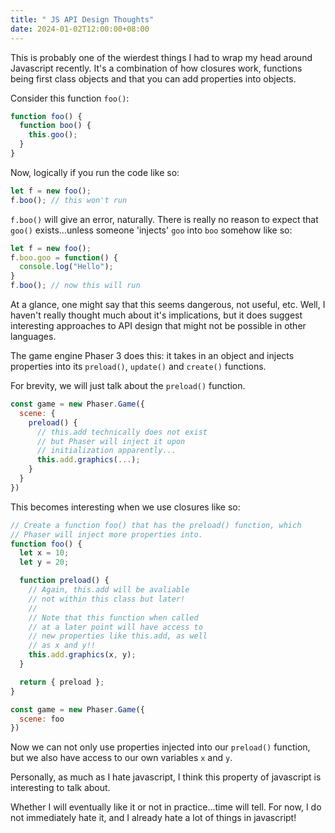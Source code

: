 ```yaml
---
title: " JS API Design Thoughts"
date: 2024-01-02T12:00:00+08:00
---
```


This is probably one of the wierdest things I had to wrap my head around Javascript recently. 
It's a combination of how closures work, functions being first class objects and that you can add properties into objects.

<!--more-->

Consider this function `foo()`:

```js
function foo() {
  function boo() {
    this.goo();
  }
}
```

Now, logically if you run the code like so:

```js
let f = new foo();
f.boo(); // this won't run
```

`f.boo()` will give an error, naturally. 
There is really no reason to expect that `goo()` exists...unless someone 'injects' `goo` into `boo` somehow like so:

```js
let f = new foo();
f.boo.goo = function() {
  console.log("Hello");
}
f.boo(); // now this will run
```

At a glance, one might say that this seems dangerous, not useful, etc. 
Well, I haven't really thought much about it's implications, but it does suggest interesting approaches to API design that might not be possible in other languages.

The game engine Phaser 3 does this: it takes in an object and injects properties into its `preload()`, `update()` and `create()` functions.

For brevity, we will just talk about the `preload()` function.

```js
const game = new Phaser.Game({
  scene: { 
    preload() {
      // this.add technically does not exist
      // but Phaser will inject it upon 
      // initialization apparently...
      this.add.graphics(...); 
    }
  } 
})
```

This becomes interesting when we use closures like so:

```js
// Create a function foo() that has the preload() function, which
// Phaser will inject more properties into.
function foo() {
  let x = 10;
  let y = 20;

  function preload() {
    // Again, this.add will be avaliable
    // not within this class but later!
    //
    // Note that this function when called
    // at a later point will have access to
    // new properties like this.add, as well 
    // as x and y!!
    this.add.graphics(x, y);
  }

  return { preload };
}

const game = new Phaser.Game({
  scene: foo
})
```

Now we can not only use properties injected into our `preload()` function,
but we also have access to our own variables `x` and `y`.

Personally, as much as I hate javascript, I think this property of javascript is interesting to talk about. 

Whether I will eventually like it or not in practice...time will tell. 
For now, I do not immediately hate it, and I already hate a lot of things in javascript!





